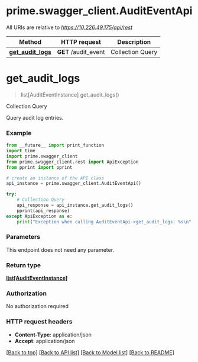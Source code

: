 # prime.swagger_client.AuditEventApi

All URIs are relative to *https://10.226.49.175/api/rest*

Method | HTTP request | Description
------------- | ------------- | -------------
[**get_audit_logs**](AuditEventApi.md#get_audit_logs) | **GET** /audit_event | Collection Query


# **get_audit_logs**
> list[AuditEventInstance] get_audit_logs()

Collection Query

Query audit log entries.

### Example
```python
from __future__ import print_function
import time
import prime.swagger_client
from prime.swagger_client.rest import ApiException
from pprint import pprint

# create an instance of the API class
api_instance = prime.swagger_client.AuditEventApi()

try:
    # Collection Query
    api_response = api_instance.get_audit_logs()
    pprint(api_response)
except ApiException as e:
    print("Exception when calling AuditEventApi->get_audit_logs: %s\n" % e)
```

### Parameters
This endpoint does not need any parameter.

### Return type

[**list[AuditEventInstance]**](AuditEventInstance.md)

### Authorization

No authorization required

### HTTP request headers

 - **Content-Type**: application/json
 - **Accept**: application/json

[[Back to top]](#) [[Back to API list]](../README.md#documentation-for-api-endpoints) [[Back to Model list]](../README.md#documentation-for-models) [[Back to README]](../README.md)

